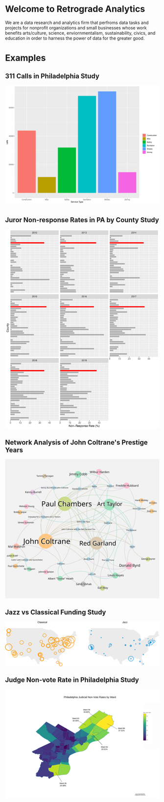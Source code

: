 # Welcome to Retrograde Analytics

We are a data research and analytics firm that perfroms data tasks and projects for nonprofit organizations and small businesses whose work benefits arts/culture, science, enviornmentalism, sustainability, civics, and education in order to harness the power of data for the greater good.


# Examples


## 311 Calls in Philadelphia Study
<p style="line-height:200%">



<a href="https://retrograde-analytics.github.io/311/"> 
  <img src="images/311.svg" alt="click here" class="inline"/>
</a>
</p>

## Juror Non-response Rates in PA by County Study

<a href="https://retrograde-analytics.github.io/PHL_Juror/"> 
  <img src="images/Juror.svg" alt="click here" class="inline"/>
</a>

## Network Analysis of John Coltrane's Prestige Years

<a href="https://retrograde.shinyapps.io/Coltrane/"> 
  <img src="images/Coltrane.svg" alt="click here" class="inline"/>
</a>

## Jazz vs Classical Funding Study

<a href="https://retrograde-analytics.github.io/Jazz-Funding/"> 
  <img src="images/national.svg" alt="click here" class="inline"/>
</a>


## Judge Non-vote Rate in Philadelphia Study

<a href="https://retrograde.shinyapps.io/Judges/">
  <img src="images/PHL JUDGES MAP (Top 5 Wards).svg" alt="click here" class="inline"/>
</a>

